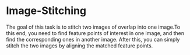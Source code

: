 # Image-Stitching
The goal of this task is to stitch two images of overlap into one image.To this end, you need to find feature points of interest in one image, and then find the corresponding ones in another image. After this, you can simply stitch the two images by aligning the matched feature points.
